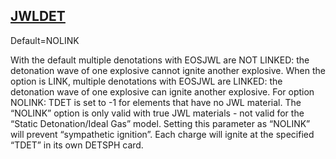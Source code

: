 ## [JWLDET](https://nexus.hexagon.com/documentationcenter/bundle/MSC_Nastran_2022.4/page/Nastran_Combined_Book/qrg/parameters/TOC.JWLDET.xhtml)

Default=NOLINK

With the default multiple denotations with EOSJWL are NOT LINKED: the detonation wave of one explosive cannot ignite another explosive. When the option is LINK, multiple denotations with EOSJWL are LINKED: the detonation wave of one explosive can ignite another explosive. For option NOLINK: TDET is set to -1 for elements that have no JWL material. The “NOLINK” option is only valid with true JWL materials - not valid for the “Static Detonation/Ideal Gas” model. Setting this parameter as “NOLINK” will prevent “sympathetic ignition”. Each charge will ignite at the specified “TDET” in its own DETSPH card.

